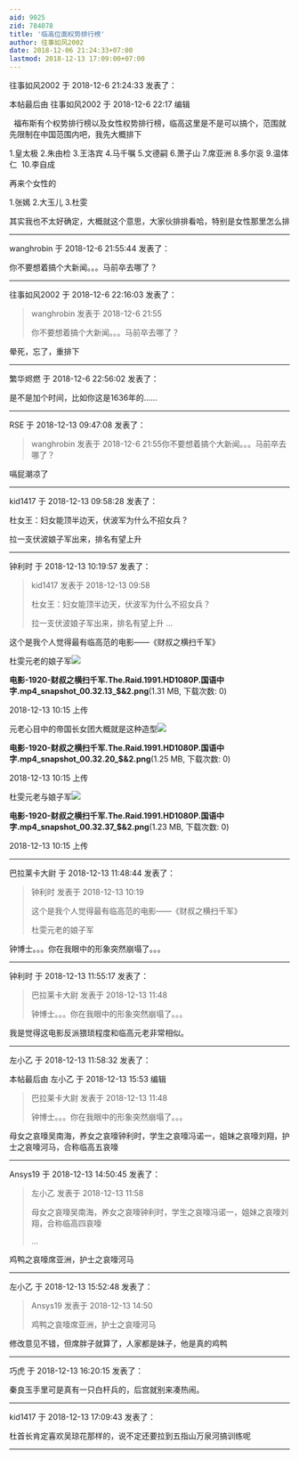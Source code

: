 ```yaml
---
aid: 9025
zid: 784078
title: '临高位面权势排行榜'
author: 往事如风2002
date: 2018-12-06 21:24:33+07:00
lastmod: 2018-12-13 17:09:00+07:00
---
```


往事如风2002 于 2018-12-6 21:24:33 发表了：

本帖最后由 往事如风2002 于 2018-12-6 22:17 编辑 

  福布斯有个权势排行榜以及女性权势排行榜，临高这里是不是可以搞个，范围就先限制在中国范围内吧，我先大概排下

1.皇太极 2.朱由检 3.王洛宾 4.马千嘱 5.文德嗣 6.萧子山 7.席亚洲 8.多尔衮 9.温体仁  10.李自成

再来个女性的

1.张嫣 2.大玉儿 3.杜雯  

其实我也不太好确定，大概就这个意思，大家伙排排看哈，特别是女性那里怎么排

---------

wanghrobin 于 2018-12-6 21:55:44 发表了：

你不要想着搞个大新闻。。。马前卒去哪了？

---------

往事如风2002 于 2018-12-6 22:16:03 发表了：

> wanghrobin 发表于 2018-12-6 21:55
> 
> 你不要想着搞个大新闻。。。马前卒去哪了？



晕死，忘了，重排下

---------

繁华烬燃 于 2018-12-6 22:56:02 发表了：

是不是加个时间，比如你这是1636年的……

---------

RSE 于 2018-12-13 09:47:08 发表了：

> wanghrobin 发表于 2018-12-6 21:55你不要想着搞个大新闻。。。马前卒去哪了？



嗝屁潮凉了

---------

kid1417 于 2018-12-13 09:58:28 发表了：

杜女王：妇女能顶半边天，伏波军为什么不招女兵？

拉一支伏波娘子军出来，排名有望上升

---------

钟利时 于 2018-12-13 10:19:57 发表了：

> kid1417 发表于 2018-12-13 09:58
> 
> 杜女王：妇女能顶半边天，伏波军为什么不招女兵？
> 
> 拉一支伏波娘子军出来，排名有望上升 ...



这个是我个人觉得最有临高范的电影——《财叔之横扫千军》

杜雯元老的娘子军![](https://mirrors.tuna.tsinghua.edu.cn/osdn/lgqm/72877/101518h8rzh0d8hh787mmz.png)



**电影-1920-财叔之横扫千军.The.Raid.1991.HD1080P.国语中字.mp4\_snapshot\_00.32.13\_\$&2.png**(1.31 MB, 下载次数: 0)



2018-12-13 10:15 上传



元老心目中的帝国长女团大概就是这种造型![](https://mirrors.tuna.tsinghua.edu.cn/osdn/lgqm/72877/101518rgpnglssp1e17zhf.png)



**电影-1920-财叔之横扫千军.The.Raid.1991.HD1080P.国语中字.mp4\_snapshot\_00.32.20\_\$&2.png**(1.25 MB, 下载次数: 0)



2018-12-13 10:15 上传



杜雯元老与娘子军![](https://mirrors.tuna.tsinghua.edu.cn/osdn/lgqm/72877/101519k7o32e1ho7ffvu17.png)



**电影-1920-财叔之横扫千军.The.Raid.1991.HD1080P.国语中字.mp4\_snapshot\_00.32.37\_\$&2.png**(1.23 MB, 下载次数: 0)



2018-12-13 10:15 上传

---------

巴拉莱卡大尉 于 2018-12-13 11:48:44 发表了：

> 钟利时 发表于 2018-12-13 10:19
> 
> 这个是我个人觉得最有临高范的电影——《财叔之横扫千军》
> 
> 杜雯元老的娘子军



钟博士。。。你在我眼中的形象突然崩塌了。。。

---------

钟利时 于 2018-12-13 11:55:17 发表了：

> 巴拉莱卡大尉 发表于 2018-12-13 11:48
> 
> 钟博士。。。你在我眼中的形象突然崩塌了。。。



我是觉得这电影反派猥琐程度和临高元老非常相似。

---------

左小乙 于 2018-12-13 11:58:32 发表了：

本帖最后由 左小乙 于 2018-12-13 15:53 编辑 


> 
> 巴拉莱卡大尉 发表于 2018-12-13 11:48
> 
> 钟博士。。。你在我眼中的形象突然崩塌了。。。



母女之哀嚎吴南海，养女之哀嚎钟利时，学生之哀嚎冯诺一，姐妹之哀嚎刘翔，护士之哀嚎河马，合称临高五哀嚎

---------

Ansys19 于 2018-12-13 14:50:45 发表了：

> 左小乙 发表于 2018-12-13 11:58
> 
> 母女之哀嚎吴南海，养女之哀嚎钟利时，学生之哀嚎冯诺一，姐妹之哀嚎刘翔，合称临高四哀嚎
> 
> ...



鸡鸭之哀嚎席亚洲，护士之哀嚎河马

---------

左小乙 于 2018-12-13 15:52:48 发表了：

> Ansys19 发表于 2018-12-13 14:50
> 
> 鸡鸭之哀嚎席亚洲，护士之哀嚎河马



修改意见不错，但席胖子就算了，人家都是妹子，他是真的鸡鸭

---------

巧虎 于 2018-12-13 16:20:15 发表了：

秦良玉手里可是真有一只白杆兵的，后宫就别来凑热闹。

---------

kid1417 于 2018-12-13 17:09:43 发表了：

杜首长肯定喜欢吴琼花那样的，说不定还要拉到五指山万泉河搞训练呢

---------

